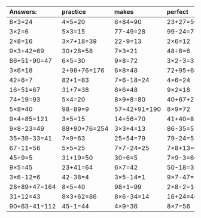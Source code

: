| Answers: | practice | makes | perfect | ! |
| :--- | :--- | :--- | :--- | :--- |
| 8×3=24 | 4×5=20 | 6+84=90 | 23+27=50 | 26+96+56=178 | 
| 3×2=6 | 5×3=15 | 77-49=28 | 99-24=75 | 2×3+24=30 | 
| 2×8=16 | 3×7+18=39 | 22-9=13 | 2×6=12 | 7×7=49 | 
| 9×3+42=69 | 30+28=58 | 7×3=21 | 48÷8=6 | 58+36=94 | 
| 86+51-90=47 | 6×5=30 | 9×8=72 | 3×2-3=3 | 6÷2=3 | 
| 3×6=18 | 2+98+76=176 | 6×8=48 | 72+95+66=233 | 97+61+21=179 | 
| 42÷6=7 | 82+1=83 | 7×6-18=24 | 4×6=24 | 2×9=18 | 
| 16+51=67 | 31+7=38 | 8×6=48 | 9×2=18 | 8÷4=2 | 
| 74+19=93 | 5×4=20 | 8×9+8=80 | 40+67+27=134 | 3×3+76=85 | 
| 5×8=40 | 98-89=9 | 57+42+91=190 | 8×9=72 | 12÷2=6 | 
| 9×4+85=121 | 3×5=15 | 14+56=70 | 41+40=81 | 1×7=7 | 
| 9×8-23=49 | 88+90+76=254 | 3×3+4=13 | 86-35=51 | 8×8=64 | 
| 35+39-33=41 | 7×9=63 | 25+54=79 | 79-24=55 | 16÷4=4 | 
| 67-11=56 | 5×5=25 | 7×7-24=25 | 7×8+13=69 | 6×3=18 | 
| 45÷9=5 | 31+19=50 | 30÷6=5 | 7×9-3=60 | 11+83-42=52 | 
| 9×5=45 | 23+41=64 | 6×7=42 | 50-18=32 | 3×9=27 | 
| 3×6-12=6 | 42-38=4 | 3×5-14=1 | 9×7-47=16 | 5×5-5=20 | 
| 28+89+47=164 | 8×5=40 | 98+1=99 | 2×8-2=14 | 95+90-90=95 | 
| 31+12=43 | 8×3+62=86 | 8×6-34=14 | 16+24=40 | 43+30=73 | 
| 90+63-41=112 | 45-1=44 | 4×9=36 | 8×7=56 | 18+9=27 | 
